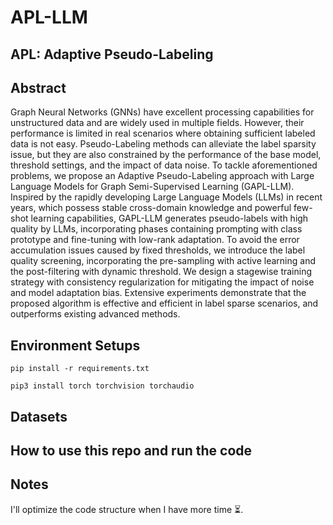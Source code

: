 # APL-LLM
## APL: Adaptive Pseudo-Labeling
## Abstract
Graph Neural Networks (GNNs) have excellent processing capabilities for unstructured data and are widely used in multiple fields. However, their performance is limited in real scenarios where obtaining sufficient labeled data is not easy. Pseudo-Labeling methods can alleviate the label sparsity issue, but they are also constrained by the performance of the base model, threshold settings, and the impact of data noise. To tackle aforementioned problems, we propose an Adaptive Pseudo-Labeling approach with Large Language Models for Graph Semi-Supervised Learning (GAPL-LLM). Inspired by the rapidly developing Large Language Models (LLMs) in recent years, which possess stable cross-domain knowledge and powerful few-shot learning capabilities, GAPL-LLM generates pseudo-labels with high quality by LLMs, incorporating phases containing prompting with class prototype and fine-tuning with low-rank adaptation. To avoid the error accumulation issues caused by fixed thresholds, we introduce the label quality screening, incorporating the pre-sampling with active learning and the post-filtering with dynamic threshold. We design a stagewise training strategy with consistency regularization for mitigating the impact of noise and model adaptation bias. Extensive experiments demonstrate that the proposed algorithm is effective and efficient in label sparse scenarios, and outperforms existing advanced methods.

## Environment Setups
```
pip install -r requirements.txt
```
```
pip3 install torch torchvision torchaudio
```

## Datasets

## How to use this repo and run the code

## Notes
I'll optimize the code structure when I have more time ⏳.
